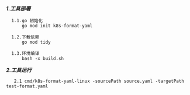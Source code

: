 ***1.工具部署***
```
  1.1.go 初始化
      go mod init k8s-format-yaml
  
  1.2.下载依赖
      go mod tidy
      
  1.3.环境编译
      bash -x build.sh 
```
***2.工具运行***
```
   2.1 cmd/k8s-format-yaml-linux -sourcePath source.yaml -targetPath test-format.yaml
```
